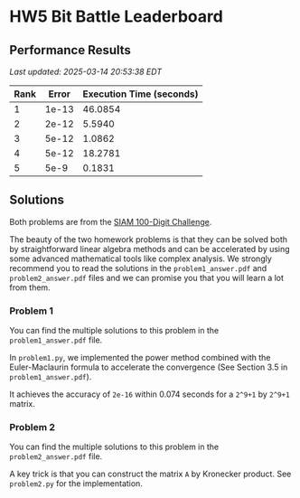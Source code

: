 # HW5 Bit Battle Leaderboard

## Performance Results

*Last updated: 2025-03-14 20:53:38 EDT*

| Rank | Error | Execution Time (seconds) |
|------|-------|-------------------------|
| 1 | 1e-13 | 46.0854 |
| 2 | 2e-12 | 5.5940 |
| 3 | 5e-12 | 1.0862 |
| 4 | 5e-12 | 18.2781 |
| 5 | 5e-9 | 0.1831 |

## Solutions

Both problems are from the [SIAM 100-Digit Challenge](https://epubs.siam.org/doi/10.1137/1.9780898717969). 

The beauty of the two homework problems is that they can be solved both by straightforward linear algebra methods and can be accelerated by using some advanced mathematical tools like complex analysis. We strongly recommend you to read the solutions in the `problem1_answer.pdf` and `problem2_answer.pdf` files and we can promise you that you will learn a lot from them.

### Problem 1

You can find the multiple solutions to this problem in the `problem1_answer.pdf` file.

In `problem1.py`, we implemented the power method combined with the Euler-Maclaurin formula to accelerate the convergence (See Section 3.5 in `problem1_answer.pdf`).

It achieves the accuracy of `2e-16` within 0.074 seconds for a `2^9+1` by `2^9+1` matrix.

### Problem 2

You can find the multiple solutions to this problem in the `problem2_answer.pdf` file.

A key trick is that you can construct the matrix `A` by Kronecker product. See `problem2.py` for the implementation.



